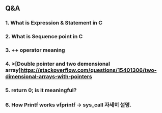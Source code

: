 
## Q&A ##

  ### 1. What is Expression & Statement in C

  ### 2. What is Sequence point in C
  
  ### 3. ++ operator meaning 
  
  ### 4. >[Double pointer and two demensional array]https://stackoverflow.com/questions/15401306/two-dimensional-arrays-with-pointers
  
  ### 5. return 0; is it meaningful?

  ### 6. How Printf works vfprintf -> sys_call 자세히 설명.
